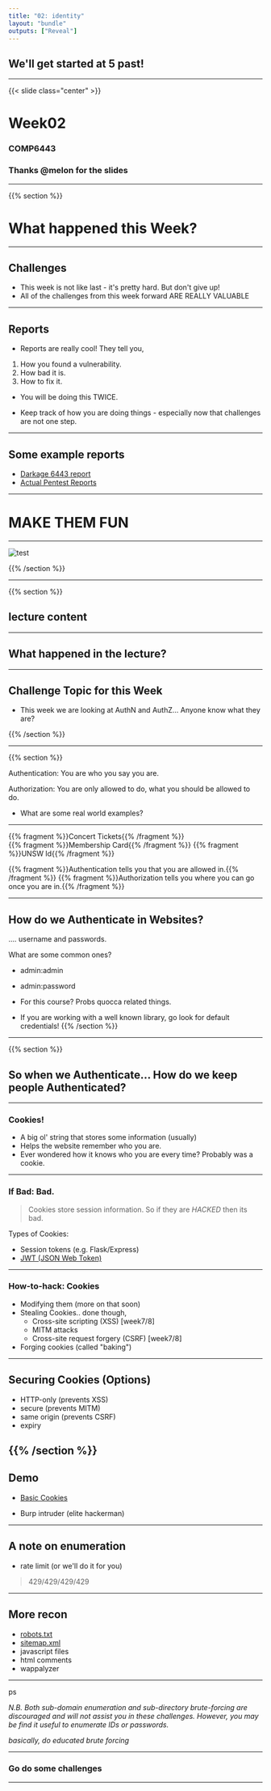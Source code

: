 ```yaml
---
title: "02: identity"
layout: "bundle"
outputs: ["Reveal"]
---
```


## We'll get started at 5 past!

---

{{< slide class="center" >}}
# Week02
### COMP6443
### Thanks @melon for the slides


---
{{% section %}}
# What happened this Week?
---

## Challenges
* This week is not like last - it's pretty hard. But don't give up!
* All of the challenges from this week forward ARE REALLY VALUABLE

---

## Reports
* Reports are really cool! They tell you,
1. How you found a vulnerability.
2. How bad it is.
3. How to fix it.
* You will be doing this TWICE. 

* Keep track of how you are doing things - especially now that challenges are not one step.

---

## Some example reports
* [Darkage 6443 report](https://docs.google.com/document/d/1s12Off74DZ8RcELdqdeZSxJTMkbN6l4MHtolwTUrnrU/edit)
* [Actual Pentest Reports](https://github.com/juliocesarfort/public-pentesting-reports)

--- 

# MAKE THEM FUN

--- 

![test](/assets/img/week02/example_meme.png)

{{% /section %}}

---

{{% section %}}

## lecture content

--- 

## What happened in the lecture?

---

## Challenge Topic for this Week
* This week we are looking at AuthN and AuthZ... Anyone know what they are?


{{% /section %}}

---
{{% section %}}

Authentication: You are who you say you are.

Authorization: You are only allowed to do, what you should be allowed to do.

* What are some real world examples?


---

{{% fragment %}}Concert Tickets{{% /fragment %}}    
{{% fragment %}}Membership Card{{% /fragment %}}
{{% fragment %}}UNSW Id{{% /fragment %}}

{{% fragment %}}Authentication tells you that you are allowed in.{{% /fragment %}}
{{% fragment %}}Authorization tells you where you can go once you are in.{{% /fragment %}}

---

## How do we Authenticate in Websites?

.... username and passwords.

What are some common ones? 

* admin:admin
* admin:password
* For this course? Probs quocca related things.

* If you are working with a well known library, go look for default credentials!
{{% /section %}}

---
{{% section %}}

## So when we Authenticate... How do we keep people Authenticated? 

---


### Cookies!

* A big ol' string that stores some information (usually)
* Helps the website remember who you are. 
* Ever wondered how it knows who you are every time? Probably was a cookie.

---

### If Bad: Bad.
> Cookies store session information. So if they are *HACKED* then its bad.

Types of Cookies: 
* Session tokens (e.g. Flask/Express)
* [JWT (JSON Web Token)](https://jwt.io)

---

### How-to-hack: Cookies
* Modifying them (more on that soon)
* Stealing Cookies.. done though,
    * Cross-site scripting (XSS) [week7/8]
    * MITM attacks
    * Cross-site request forgery (CSRF) [week7/8]
* Forging cookies (called "baking")

---

## Securing Cookies (Options)
* HTTP-only (prevents XSS)
* secure (prevents MITM)
* same origin (prevents CSRF)
* expiry

{{% /section %}}
---

## Demo
* [Basic Cookies](http://mercury.picoctf.net:17781)

* Burp intruder (elite hackerman)

---

## A note on enumeration


* rate limit (or we'll do it for you)
> 429/429/429/429

---

## More recon
* [robots.txt](https://www.google.com/robots.txt)
* [sitemap.xml](https://www.google.com/sitemap.xml)
* javascript files
* html comments
* wappalyzer

---

ps

*N.B. Both sub-domain enumeration and sub-directory brute-forcing are discouraged and will not assist you in these challenges. However, you may be find it useful to enumerate IDs or passwords.*

*basically, do educated brute forcing*


---

### Go do some challenges

---
